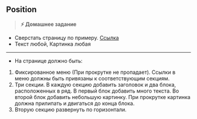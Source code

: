
## Position

> **⚡️ Домашнее задание**
- Сверстать страницу по примеру. [Ссылка](https://danilevs.github.io/HomeWork/6/Example.html)
- Текст любой, Картинка любая

---

- На странице должно быть:
1. Фиксированное меню (При прокрутке не пропадает). Ссылки в меню должны быть привязаны к соответствующим секциям.
2. Три секции. В каждую секцию добавить заголовок и два блока, расположенных в ряд. В первый блок добавить много текста. Во второй блок добавить небольшую картинку. При прокрутке картинка должна прилипать и двигаться до конца блока.
3. Вторую секцию развернуть по горизонтали.
